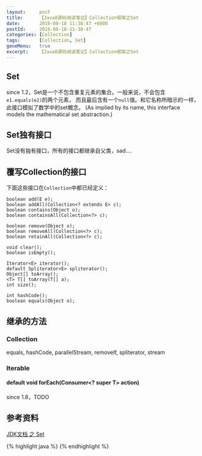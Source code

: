 ```yaml
---
layout:     post
title:      【Java8源码阅读笔记】Collection框架之Set
date:       2016-08-18 11:38:47 +0800
postId:     2016-08-18-11-38-47
categories: [Collection]
tags:       [Collection, Set]
geneMenu:   true
excerpt:    【Java8源码阅读笔记】Collection框架之Set
---
```


## Set

since 1.2，Set是一个不包含重复元素的集合。一般来说，不会包含`e1.equals(e2)`的两个元素，
而且最后含有一个`null`值。和它名称所暗示的一样，此接口模拟了数学中的set概念。
(As implied by its name, this interface models the mathematical set abstraction.)

## Set独有接口
Set没有独有接口，所有的接口都继承自父类，sad.... 

## 覆写Collection的接口
下面这些接口在`Collection`中都已经定义：

    boolean add(E e);
    boolean addAll(Collection<? extends E> c);
    boolean contains(Object o);
    boolean containsAll(Collection<?> c);

    boolean remove(Object o);
    boolean removeAll(Collection<?> c);
    boolean retainAll(Collection<?> c);

    void clear();
    boolean isEmpty();

    Iterator<E> iterator();
    default Spliterator<E> spliterator();
    Object[] toArray();
    <T> T[] toArray(T[] a);
    int size();

    int hashCode();
    boolean equals(Object o);

## 继承的方法

### Collection

equals, hashCode, parallelStream, removeIf, spliterator, stream

### Iterable

#### default void forEach(Consumer<? super T> action)
since 1.8，TODO


## 参考资料

[JDK文档 之 Set](https://docs.oracle.com/javase/8/docs/api/java/util/Set.html)

{% highlight java %}
{% endhighlight %}

